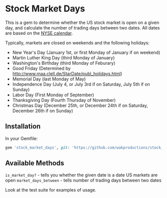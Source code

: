 # Stock Market Days

This is a gem to determine whether the US stock market is open on a given day, and calculate the number of trading
days between two dates. All dates are based on the [NYSE calendar](https://www.nyse.com/markets/hours-calendars).

Typically, markets are closed on weekends and the following holidays:

* New Year's Day (January 1st, or first Monday of January if on weekend)
* Martin Luther King Day (third Monday of January)
* Washington's Birthday (third Monday of Feburary)
* Good Friday (Determined by http://www.maa.clell.de/StarDate/publ_holidays.html)
* Memorial Day (last Monday of May)
* Independence Day (July 4, or July 3rd if on Saturday, July 5th if on Sunday)
* Labor Day (First Monday of September)
* Thanksgiving Day (Fourth Thursday of November)
* Christmas Day (December 25th, or December 24th if on Saturday, December 26th if on Sunday) 

## Installation

In your Gemfile:

```ruby
gem 'stock_market_days', git: 'https://github.com/wakproductions/stock_market_days.git'
```

## Available Methods

`is_market_day?` - tells you whether the given date is a date US markets are open
`market_days_between` - tells number of trading days between two dates 


Look at the test suite for examples of usage.